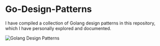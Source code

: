 # Go-Design-Patterns
I have compiled a collection of Golang design patterns in this repository, which I have personally explored and documented.


![Golang Design Patterns](https://user-images.githubusercontent.com/48396344/277383810-badcd074-554b-4c71-b852-e97a1cffcd91.png) 


